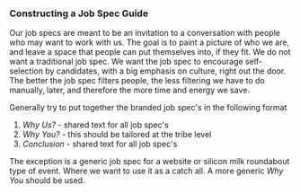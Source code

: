 ### Constructing a Job Spec Guide

Our job specs are meant to be an invitation to a conversation with people who may want to work with us. The goal is to paint a picture of who we are, and leave a space that people can put themselves into, if they fit. We do not want a traditional job spec. We want the job spec to encourage self-selection by candidates, with a big emphasis on culture, right out the door. The better the job spec filters people, the less filtering we have to do manually, later, and therefore the more time and energy we save.

Generally try to put together the branded job spec's in the following format

1. *Why Us?* - shared text for all job spec's
2. *Why You?* - this should be tailored at the tribe level
4. *Conclusion* - shared text for all job spec's

The exception is a generic job spec for a website or silicon milk roundabout type of event. Where we want to use it as a catch all. A more generic *Why You* should be used.
